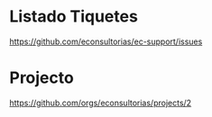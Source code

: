 # Listado Tiquetes 
https://github.com/econsultorias/ec-support/issues

# Projecto
https://github.com/orgs/econsultorias/projects/2
